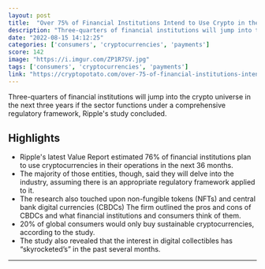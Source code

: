 ```yaml
---
layout: post
title:  "Over 75% of Financial Institutions Intend to Use Crypto in the Next Three Years (Study)"
description: "Three-quarters of financial institutions will jump into the crypto universe in the next three years if the sector functions under a comprehensive regulatory framework, Ripple's study concluded."
date: "2022-08-15 14:12:25"
categories: ['consumers', 'cryptocurrencies', 'payments']
score: 142
image: "https://i.imgur.com/ZP1R7SV.jpg"
tags: ['consumers', 'cryptocurrencies', 'payments']
link: "https://cryptopotato.com/over-75-of-financial-institutions-intend-to-use-crypto-in-the-next-three-years-study/"
---
```


Three-quarters of financial institutions will jump into the crypto universe in the next three years if the sector functions under a comprehensive regulatory framework, Ripple's study concluded.

## Highlights

- Ripple's latest Value Report estimated 76% of financial institutions plan to use cryptocurrencies in their operations in the next 36 months.
- The majority of those entities, though, said they will delve into the industry, assuming there is an appropriate regulatory framework applied to it.
- The research also touched upon non-fungible tokens (NFTs) and central bank digital currencies (CBDCs) The firm outlined the pros and cons of CBDCs and what financial institutions and consumers think of them.
- 20% of global consumers would only buy sustainable cryptocurrencies, according to the study.
- The study also revealed that the interest in digital collectibles has “skyrocketed’s” in the past several months.

---

